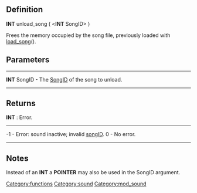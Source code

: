 Definition
----------

**INT** unload\_song ( &lt;**INT** SongID&gt; )

Frees the memory occupied by the song file, previously loaded with
[load\_song](load_song "wikilink")().

Parameters
----------

  ---------------- ----------------------------------------------------------
  **INT** SongID   - The [SongID](SongID "wikilink") of the song to unload.
  ---------------- ----------------------------------------------------------

Returns
-------

**INT** : Error.

  ---- ---------------------------------------------------------------
  -1   - Error: sound inactive; invalid [songID](songID "wikilink").
  0    - No error.
  ---- ---------------------------------------------------------------

Notes
-----

Instead of an **INT** a **POINTER** may also be used in the SongID
argument.

<Category:functions> <Category:sound> <Category:mod_sound>
